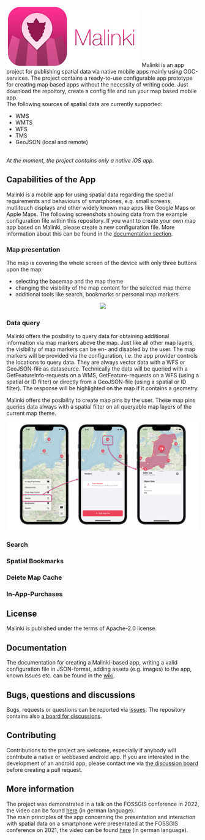 <img src="https://raw.githubusercontent.com/jagodki/Malinki/main/assets/Malinki-Icon.png" width=350/>
Malinki is an app project for publishing spatial data via native mobile apps mainly using OGC-services. The project contains a ready-to-use configurable app prototype for creating map based apps without the necessity of writing code. Just download the repoitory, create a config file and run your map based mobile app.
<br>The following sources of spatial data are currently supported:<br>

- WMS
- WMTS
- WFS
- TMS
- GeoJSON (local and remote)

<br><i>At the moment, the project contains only a native iOS app.</i>

## Capabilities of the App
Malinki is a mobile app for using spatial data regarding the special requirements and behaviours of smartphones, e.g. small screens, mutlitouch displays and other widely known map apps like Google Maps or Apple Maps. The following screenshots showing data from the example configuration file within this repository. If you want to create your own map app based on Malinki, please create a new configuration file. More information about this can be found in the [documentation section](#documentation).

### Map presentation
The map is covering the whole screen of the device with only three buttons upon the map:<br>
- selecting the basemap and the map theme
- changing the visibility of the map content for the selected map theme
- additional tools like search, bookmarks or personal map markers
<p align="center"><img src="https://raw.githubusercontent.com/jagodki/Malinki/main/assets/Malinki-Capabilities-1.png" width=750/></p>

### Data query
<p>
Malinki offers the posibility to query data for obtaining additional information via map markers above the map. Just like all other map layers, the visibility of map markers can be en- and disabled by the user. The map markers will be provided via the configuration, i.e. the app provider controls the locations to query data. They are always vector data with a WFS or GeoJSON-file as datasource. Technically the data will be queried with a GetFeatureInfo-requests on a WMS, GetFeature-requests on a WFS (using a spatial or ID filter) or directly from a GeoJSON-file (using a spatial or ID filter). The response will be highlighted on the map if it contains a geometry.
</p>
<p>
Malinki offers the posibility to create map pins by the user. These map pins queries data always with a spatial filter on all queryable map layers of the current map theme.
</p>
<p align="center"><img src="https://raw.githubusercontent.com/jagodki/Malinki/main/assets/Malinki-Capabilities-2.png" width=750/></p>

### Search

### Spatial Bookmarks

### Delete Map Cache

### In-App-Purchases

## License
Malinki is published under the terms of Apache-2.0 license.

## Documentation
The documentation for creating a Malinki-based app, writing a valid configuration file in JSON-format, adding assets (e.g. images) to the app, known issues etc. can be found in the <a href="https://github.com/jagodki/Malinki/wiki">wiki</a>.

## Bugs, questions and discussions
Bugs, requests or questions can be reported via <a href="https://github.com/jagodki/Malinki/issues">issues</a>. The repository contains also <a href="https://github.com/jagodki/Malinki/discussions">a board for discussions</a>.

## Contributing
Contributions to the project are welcome, especially if anybody will contribute a native or webbased android app. If you are interested in the development of an android app, please contact me via <a href="https://github.com/jagodki/Malinki/discussions">the discussion board</a> before creating a pull request.

## More information
The project was demonstrated in a talk on the FOSSGIS conference in 2022, the video can be found <a href="https://media.ccc.de/v/fossgis2022-13739-malinki-erstellung-kartenbasierter-mobile-apps-ohne-programmierung">here</a> (in german language).<br>
The main principles of the app concerning the presentation and interaction with spatial data on a smartphone were presentated at the FOSSGIS conference on 2021, the video can be found <a href="https://media.ccc.de/v/fossgis2021-8787-geodaten-auf-smartphones-ein-drittes-paradigma-nach-desktop-und-web-gis-">here</a> (in german language).
